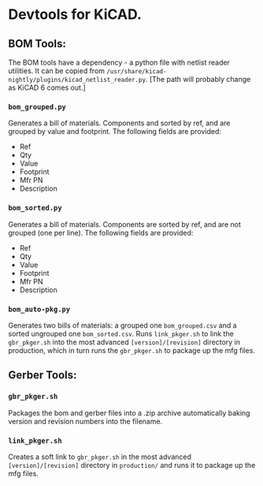 # Devtools for KiCAD.

## BOM Tools:

The BOM tools have a dependency - a python file with netlist reader utilities. It can be copied from `/usr/share/kicad-nightly/plugins/kicad_netlist_reader.py`. [The path will probably change as KiCAD 6 comes out.]


### `bom_grouped.py`
Generates a bill of materials. Components and sorted by ref, and are grouped by value and footprint. The following fields are provided:

 - Ref
 - Qty
 - Value
 - Footprint
 - Mfr PN
 - Description

### `bom_sorted.py`
Generates a bill of materials. Components are sorted by ref, and are not grouped (one per line). The following fields are provided:

 - Ref
 - Qty
 - Value
 - Footprint
 - Mfr PN
 - Description

### `bom_auto-pkg.py`
Generates two bills of materials: a grouped one `bom_grouped.csv` and a sorted ungrouped one `bom_sorted.csv`. Runs `link_pkger.sh` to link the `gbr_pkger.sh` into the most advanced `[version]/[revision]` directory in production, which in turn runs the `gbr_pkger.sh` to package up the mfg files.


## Gerber Tools:

### `gbr_pkger.sh`
Packages the bom and gerber files into a .zip archive automatically baking version and revision numbers into the filename.

### `link_pkger.sh`
Creates a soft link to `gbr_pkger.sh` in the most advanced `[version]/[revision]` directory in `production/` and runs it to package up the mfg files.